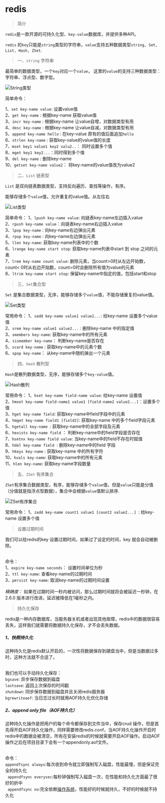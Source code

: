 # redis

> 简介


`redis`是一款开源的可持久化型、`key-value`数据库，并提供多种API。<br/>

`redis` 的`key`只能是`string`类型的字符串，`value`支持五种数据类型`string, Set, List, Hash, ZSet`.<br/>

> 一、`string` 字符串

最简单的数据类型，一个`key`对应一个`value`， 这里的`value`的支持三种数据类型：字符串、浮点型、数字型。<br/>

![String类型](http://upload-images.jianshu.io/upload_images/1644330-1ed432a231b2f486.png?imageMogr2/auto-orient/strip%7CimageView2/2/w/1240)

简单命令：
 
1、`set key-name value`: 设置value值<br/>
2、`get key-name` : 根据key-name 获取value值<br/>
3、`incr key-name` :  根据key-name 让value自增，对数据类型有用<br/>
4、`desc key-name` : 根据key-name 让value自减，对数据类型有用<br/>
5、`append key-name hello` : 在key-value 原有的值后面追加`hello`<br/>
6、`strlen key-name` : 获取key-value的value值的长度<br/>
7、`mset key1 value1 key2 valu2..`： 同时设置多个值<br/>
8、`mget key1 key2...`：同时得到多个值<br/>
9、`del key-name` : 删除key-name<br/>
10、`getset key-name value2`： 将key-name的value值改为value2<br/>

> 二、`List` 链表型

`List` 是双向链表数据类型，支持反向遍历、查找等操作，有序。<br/>

能够存储多个`value`值，允许重复的value值。从左往右<br/>


![List类型](http://upload-images.jianshu.io/upload_images/1644330-82f3fdcdff3973d0.png?imageMogr2/auto-orient/strip%7CimageView2/2/w/1240)

简单命令：
1、`lpush key-name value`: 向链表key-name左边插入value<br/>
2、`rpush key-name value`：向链表key-name右边插入value<br/>
3、`lpop key-name` : 向key-name右边弹出元素<br/>
4、`rpop key-name` : 向key-name左边弹出元素<br/>
5、`llen key-name`: 获取key-name列表中的个数<br/>
6、`lrange key-name start stop`: 获取key-name列表中start 到 stop 之间的元素<br/>
7、`lrem key-name count value`: 删除元素，当count>0时从左边开始数，count< 0时从右边开始数，count=0时会删除所有值为value的元素<br/>
8、`ltrim key-name start stop`: 保留key-name中指定的值，包括start和stop<br/>

> 三、`Set`集合型

`Set` 是集合数据类型，无序，能够存储多个`value`值，不能存储重复的value值。


![Set类型](http://upload-images.jianshu.io/upload_images/1644330-d1a4f9d1082593ff.png?imageMogr2/auto-orient/strip%7CimageView2/2/w/1240)

常用命令：
1、`sadd key-name value1 value2...`: 给key-name 设置多个value值<br/>
2、`srem key-name value1 value2...` : 删除key-name 中的指定值<br/>
3、`smembers key-name`: 获取key-name中的所有元素<br/>
4、`sismember key-name`： 判断key-name是否存在<br/>
5、`scard key-name` : 获取key-name中的元素个数<br/>
6、`spop key-name`： 从key-name中随机弹出一个元素 <br/>


> 四、`Hash` 散列型

`Hash`是散列数据类型，无序，能够存储多个`key-value`值。

![Hash散列](http://upload-images.jianshu.io/upload_images/1644330-c7e31ac56d8cb346.png?imageMogr2/auto-orient/strip%7CimageView2/2/w/1240)

常用命令：
1、`hset key-name field-name value`: 给key-name 设置值<br/>
2、`hmset key-name field-name1 value1 [field-name2 value2...]`：设置多个值<br/>
3、`hget key-name field`: 获取key-name中field字段中的元素<br/>
4、`hmget key-name field1 [field2]`: 获取key-name 中的多个field字段元素<br/>
5、`hgetall key-name `: 获取key-name中的全部字段及元素<br/>
6、`hexists key-name field` ： 判断key-name中的field字段是否存在<br/>
7、`hsetnx key-name field value`: 当key-name中的field不存在时赋值<br/>
8、`hdel key-name field `: 删除key-name中的field 字段<br/>
9、`hkeys key-name` : 获取key-name 中的所有字符<br/>
10、`hvals key-name`: 获取key-name中的所有元素<br/>
11、`hlen key-name`: 获取key-name字段数量<br/>


> 五、`ZSet` 有序集合

`ZSet`有序集合数据类型，有序，能够存储多个`value`值，但是`value`只能是分值（分值就是指浮点型数据），集合中会根据`value`值默认排序.


![ZSet有序集合](http://upload-images.jianshu.io/upload_images/1644330-8a07669823316428.png?imageMogr2/auto-orient/strip%7CimageView2/2/w/1240)

常用命令：
 1、`zadd key-name count1 value1 [count2 value2...] `: 给key-name 设置多个值 <br/>




> 设置过期时间

我们可以给redis的key 设置过期时间，如果过了设定的时间，key 就会自动被删除。<br/><br/>

命令：<br/>
1、`expire key-name seconds`： 设置时间单位为秒<br/>
2、`ttl key-name`:  查看key-name的过期时间<br/>
3、`persist key-name`: 取消key-name的过期时间设置<br/>
<br/>
*精确度：* 如果在过期时间一秒内被访问，那么过期时间就将会被延迟一秒钟，在2.6.0 版本进行改进，延迟被降低在1毫秒之内。<br/>



> 持久化保存

redis是一种内存数据库，当服务器关机或者出现其他故障，redis中的数据很容易丢失，这样我们就需要将数据持久化保存，才不会丢失数据。<br/>

##### 1、快照持久化
这种持久化是redis默认开启的，一次性将数据保存到硬盘当中，但是当数据过多时，这种方法就不合适了。<br/><br/>

我们也可以手动持久化保存：<br/>
 `bgsave`: 异步保存数据到磁盘<br/>
    `lastsave`: 返回上次保存的时间戳<br/>
    `shutdown`: 同步保存数据到磁盘并且关闭redis服务器<br/>
    `bgrewriteaof`: 当日志过长时就用AOF持久化优化存储<br/>

 #####  2、append only file（AOF持久化）

 这种持久化操作是把用户的每个命令都保存到文件当中，保存crud 操作，但是首先得开启AOF持久化操作，同样需要修改redis.conf，当AOF持久化操作开启时redis中的数据会被清空，所有在安装redis的时候就需要开启AOF操作。启动AOF操作之后在项目目录下会有一个appendonly.aof文件。<br/><br/>

命令：<br/>
        `appendfsync always`:每次收到命令就立即强制写入磁盘，性能最慢，但是保证完全的持久化<br/>
       `appendfsync everysec`:每秒钟强制写入磁盘一次，在性能和持久化方面最了很好的折中<br/>
     `appendfsync no`:完全依赖[操作系统](http://lib.csdn.net/base/operatingsystem)，性能好的时候就持久，不好的时候就不持久化<br/>
  
